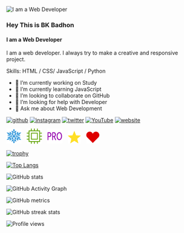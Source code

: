 ![I am a Web Developer](https://scontent.fdac34-1.fna.fbcdn.net/v/t39.30808-6/278845866_179985977796207_5799394904846360516_n.jpg?_nc_cat=100&ccb=1-7&_nc_sid=e3f864&_nc_eui2=AeFZdXuOZubuair0g0RQN0XsYEQUYCaH7fxgRBRgJoft_CVZN4QBG2LxL3zJP4vlj3FweFWPcHof1cPpxOUm06uf&_nc_ohc=MWFtS4vwI_gAX8zh3R0&_nc_zt=23&_nc_ht=scontent.fdac34-1.fna&oh=00_AT_84fpKnhqRolS1cse0H2RX0JdqO3HLsTj4NwTIF9jxNw&oe=62D1B331)


### Hey This is BK Badhon
#### I am a Web Developer

I am a web developer. I always try to make a creative and responsive project.

Skills:  HTML / CSS/ JavaScript / Python

- 🔭 I’m currently working on Study 
- 🌱 I’m currently learning JavaScript 
- 👯 I’m looking to collaborate on GitHub 
- 🤔 I’m looking for help with Developer 
- 💬 Ask me about Web Development 


[<img src='https://cdn.jsdelivr.net/npm/simple-icons@3.0.1/icons/github.svg' alt='github' height='40'>](https://github.com/bkbadhon)  [<img src='https://cdn.jsdelivr.net/npm/simple-icons@3.0.1/icons/instagram.svg' alt='instagram' height='40'>](https://www.instagram.com/bkbadhon/)  [<img src='https://cdn.jsdelivr.net/npm/simple-icons@3.0.1/icons/twitter.svg' alt='twitter' height='40'>](https://twitter.com/BadhonChandro)  [<img src='https://cdn.jsdelivr.net/npm/simple-icons@3.0.1/icons/youtube.svg' alt='YouTube' height='40'>](https://www.youtube.com/channel/BKBadhonOfficial)  [<img src='https://cdn.jsdelivr.net/npm/simple-icons@3.0.1/icons/icloud.svg' alt='website' height='40'>](https://www.badhon24.wapkiz.com)  

<a href='https://archiveprogram.github.com/'><img src='https://raw.githubusercontent.com/acervenky/animated-github-badges/master/assets/acbadge.gif' width='40' height='40'></a> <a href='https://docs.github.com/en/developers'><img src='https://raw.githubusercontent.com/acervenky/animated-github-badges/master/assets/devbadge.gif' width='40' height='40'></a> <a href='https://github.com/pricing'><img src='https://raw.githubusercontent.com/acervenky/animated-github-badges/master/assets/pro.gif' width='40' height='40'></a> <a href='https://stars.github.com/'><img src='https://raw.githubusercontent.com/acervenky/animated-github-badges/master/assets/starbadge.gif' width='35' height='35'></a> <a href='https://docs.github.com/en/github/supporting-the-open-source-community-with-github-sponsors'><img src='https://raw.githubusercontent.com/acervenky/animated-github-badges/master/assets/sponsorbadge.gif' width='35' height='35'></a> 

[![trophy](https://github-profile-trophy.vercel.app/?username=bkbadhon)](https://github.com/ryo-ma/github-profile-trophy)

[![Top Langs](https://github-readme-stats.vercel.app/api/top-langs/?username=bkbadhon)](https://github.com/anuraghazra/github-readme-stats)

![GitHub stats](https://github-readme-stats.vercel.app/api?username=bkbadhon&show_icons=true&count_private=true)  

![GitHub Activity Graph](https://activity-graph.herokuapp.com/graph?username=bkbadhon)  

![GitHub metrics](https://metrics.lecoq.io/bkbadhon)  

![GitHub streak stats](https://github-readme-streak-stats.herokuapp.com/?user=bkbadhon)  

![Profile views](https://gpvc.arturio.dev/bkbadhon)  
